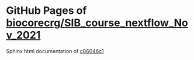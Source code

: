 GitHub Pages of [biocorecrg/SIB_course_nextflow_Nov_2021](https://github.com/biocorecrg/SIB_course_nextflow_Nov_2021.git)
===
Sphinx html documentation of [c86046c1](https://github.com/biocorecrg/SIB_course_nextflow_Nov_2021/tree/c86046c1d01f89ddb0c022f144bf9820a5449a4f)
